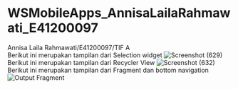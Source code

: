 # WSMobileApps_AnnisaLailaRahmawati_E41200097
Annisa Laila Rahmawati/E41200097/TIF A </br>
Berikut ini merupakan tampilan dari Selection widget
![Screenshot (629)](https://user-images.githubusercontent.com/80298315/135999637-7fc2c54e-3c44-4cfa-aa2c-10176095091f.png) </br>
Berikut ini merupakan tampilan dari Recycler View
![Screenshot (632)](https://user-images.githubusercontent.com/80298315/136219210-dde09e73-f815-483f-9695-e48f323d6912.png)
<br>
Berikut ini merupakan tampilan dari Fragment dan bottom navigation
![Output Fragment](https://user-images.githubusercontent.com/80298315/137068083-c8c986e4-0a71-4c3a-8c09-4a4b5e14f4c1.png)
